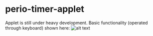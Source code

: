 # perio-timer-applet
Applet is still under heavy development. Basic functionality (operated through keyboard) shown here:
![alt text](style/demo.GIF "Basic demonstration of Perio Timer")
